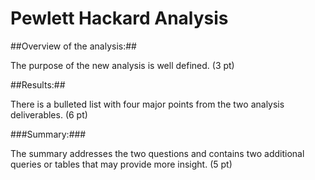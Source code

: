 # Pewlett Hackard Analysis #


##Overview of the analysis:##

The purpose of the new analysis is well defined. (3 pt)

##Results:##

There is a bulleted list with four major points from the two analysis deliverables. (6 pt)

###Summary:###

The summary addresses the two questions and contains two additional queries or tables that may provide more insight. (5 pt)
